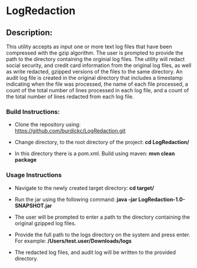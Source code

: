 # LogRedaction

## Description: 

This utility accepts as input one or more text log files that have been compressed with the gzip algorithm. The user is prompted to provide the path to the directory containing the orginial log files.  The utility will redact social security, and credit card information from the original log files, as well as write redacted, gzipped versions of the files to the same directory.  An audit log file is created in the original directory that includes a timestamp indicating when the file was processed, the name of each file processed, a count of the total number of lines processed in each log file, and a count of the total number of lines redacted from each log file.

### Build Instructions:

- Clone the repository using: https://github.com/burdickc/LogRedaction.git

- Change directory, to the root directory of the project: **cd LogRedaction/**

- In this directory there is a pom.xml. Build using maven: **mvn clean package**

### Usage Instructions

- Navigate to the newly created target directory: **cd target/**

- Run the jar using the following command: **java -jar LogRedaction-1.0-SNAPSHOT.jar**

- The user will be prompted to enter a path to the directory containing the original gzipped log files.

- Provide the full path to the logs directory on the system and press enter. For example: **/Users/test.user/Downloads/logs**

- The redacted log files, and audit log will be written to the provided directory.